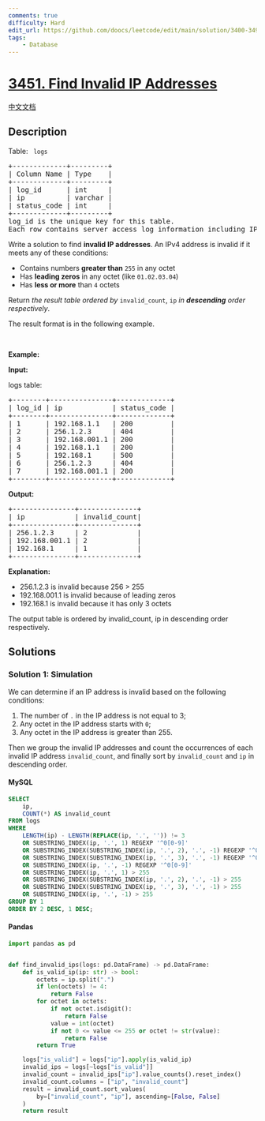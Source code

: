 ```yaml
---
comments: true
difficulty: Hard
edit_url: https://github.com/doocs/leetcode/edit/main/solution/3400-3499/3451.Find%20Invalid%20IP%20Addresses/README_EN.md
tags:
    - Database
---
```


<!-- problem:start -->

# [3451. Find Invalid IP Addresses](https://leetcode.com/problems/find-invalid-ip-addresses)

[中文文档](/solution/3400-3499/3451.Find%20Invalid%20IP%20Addresses/README.md)

## Description

<!-- description:start -->

<p>Table: <code> logs</code></p>

<pre>
+-------------+---------+
| Column Name | Type    |
+-------------+---------+
| log_id      | int     |
| ip          | varchar |
| status_code | int     |
+-------------+---------+
log_id is the unique key for this table.
Each row contains server access log information including IP address and HTTP status code.
</pre>

<p>Write a solution to find <strong>invalid IP addresses</strong>. An IPv4 address is invalid if it meets any of these conditions:</p>

<ul>
	<li>Contains numbers <strong>greater than</strong> <code>255</code> in any octet</li>
	<li>Has <strong>leading zeros</strong> in any octet (like <code>01.02.03.04</code>)</li>
	<li>Has <strong>less or more</strong> than <code>4</code> octets</li>
</ul>

<p>Return <em>the result table </em><em>ordered by</em> <code>invalid_count</code>,&nbsp;<code>ip</code>&nbsp;<em>in <strong>descending</strong> order respectively</em>.&nbsp;</p>

<p>The result format is in the following example.</p>

<p>&nbsp;</p>
<p><strong class="example">Example:</strong></p>

<div class="example-block">
<p><strong>Input:</strong></p>

<p>logs table:</p>

<pre class="example-io">
+--------+---------------+-------------+
| log_id | ip            | status_code | 
+--------+---------------+-------------+
| 1      | 192.168.1.1   | 200         | 
| 2      | 256.1.2.3     | 404         | 
| 3      | 192.168.001.1 | 200         | 
| 4      | 192.168.1.1   | 200         | 
| 5      | 192.168.1     | 500         | 
| 6      | 256.1.2.3     | 404         | 
| 7      | 192.168.001.1 | 200         | 
+--------+---------------+-------------+
</pre>

<p><strong>Output:</strong></p>

<pre class="example-io">
+---------------+--------------+
| ip            | invalid_count|
+---------------+--------------+
| 256.1.2.3     | 2            |
| 192.168.001.1 | 2            |
| 192.168.1     | 1            |
+---------------+--------------+
</pre>

<p><strong>Explanation:</strong></p>

<ul>
	<li>256.1.2.3&nbsp;is invalid because 256 &gt; 255</li>
	<li>192.168.001.1&nbsp;is invalid because of leading zeros</li>
	<li>192.168.1&nbsp;is invalid because it has only 3 octets</li>
</ul>

<p>The output table is ordered by invalid_count, ip in descending order respectively.</p>
</div>

<!-- description:end -->

## Solutions

<!-- solution:start -->

### Solution 1: Simulation

We can determine if an IP address is invalid based on the following conditions:

1. The number of `.` in the IP address is not equal to $3$;
2. Any octet in the IP address starts with `0`;
3. Any octet in the IP address is greater than $255$.

Then we group the invalid IP addresses and count the occurrences of each invalid IP address `invalid_count`, and finally sort by `invalid_count` and `ip` in descending order.

<!-- tabs:start -->

#### MySQL

```sql
SELECT
    ip,
    COUNT(*) AS invalid_count
FROM logs
WHERE
    LENGTH(ip) - LENGTH(REPLACE(ip, '.', '')) != 3
    OR SUBSTRING_INDEX(ip, '.', 1) REGEXP '^0[0-9]'
    OR SUBSTRING_INDEX(SUBSTRING_INDEX(ip, '.', 2), '.', -1) REGEXP '^0[0-9]'
    OR SUBSTRING_INDEX(SUBSTRING_INDEX(ip, '.', 3), '.', -1) REGEXP '^0[0-9]'
    OR SUBSTRING_INDEX(ip, '.', -1) REGEXP '^0[0-9]'
    OR SUBSTRING_INDEX(ip, '.', 1) > 255
    OR SUBSTRING_INDEX(SUBSTRING_INDEX(ip, '.', 2), '.', -1) > 255
    OR SUBSTRING_INDEX(SUBSTRING_INDEX(ip, '.', 3), '.', -1) > 255
    OR SUBSTRING_INDEX(ip, '.', -1) > 255
GROUP BY 1
ORDER BY 2 DESC, 1 DESC;
```

#### Pandas

```python
import pandas as pd


def find_invalid_ips(logs: pd.DataFrame) -> pd.DataFrame:
    def is_valid_ip(ip: str) -> bool:
        octets = ip.split(".")
        if len(octets) != 4:
            return False
        for octet in octets:
            if not octet.isdigit():
                return False
            value = int(octet)
            if not 0 <= value <= 255 or octet != str(value):
                return False
        return True

    logs["is_valid"] = logs["ip"].apply(is_valid_ip)
    invalid_ips = logs[~logs["is_valid"]]
    invalid_count = invalid_ips["ip"].value_counts().reset_index()
    invalid_count.columns = ["ip", "invalid_count"]
    result = invalid_count.sort_values(
        by=["invalid_count", "ip"], ascending=[False, False]
    )
    return result
```

<!-- tabs:end -->

<!-- solution:end -->

<!-- problem:end -->
